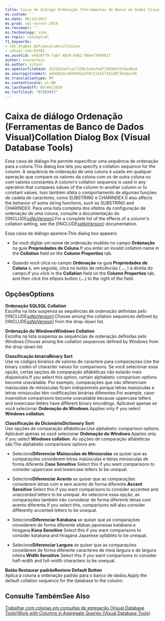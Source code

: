 ```yaml
---
title: Caixa de diálogo Ordenação (Ferramentas de Banco de Dados Visual) | Microsoft Docs
ms.custom: ''
ms.date: 06/13/2017
ms.prod: sql-server-2014
ms.reviewer: ''
ms.technology: ssms
ms.topic: conceptual
f1_keywords:
- vdt.dlgbox.definecolumncollation
- vdtsql.chm:65561
ms.assetid: e4020f79-7abf-4839-b9b2-984ef7049817
author: stevestein
ms.author: sstein
ms.openlocfilehash: d551b2ae7ca27250c144afedf13038efd78ad6ed
ms.sourcegitcommit: ad4d92dce894592a259721a1571b1d8736abacdb
ms.translationtype: MT
ms.contentlocale: pt-BR
ms.lasthandoff: 08/04/2020
ms.locfileid: "87583937"
---
```

# <a name="collation-dialog-box-visual-database-tools"></a><span data-ttu-id="53765-102">Caixa de diálogo Ordenação (Ferramentas de Banco de Dados Visual)</span><span class="sxs-lookup"><span data-stu-id="53765-102">Collation Dialog Box (Visual Database Tools)</span></span>
  <span data-ttu-id="53765-103">Essa caixa de diálogo lhe permite especificar uma sequência de ordenação para a coluna.</span><span class="sxs-lookup"><span data-stu-id="53765-103">This dialog box lets you specify a collation sequence for the column.</span></span> <span data-ttu-id="53765-104">A sequência de ordenação de uma coluna é usada em qualquer operação que compare os valores da coluna com os de outra coluna ou com valores constantes.</span><span class="sxs-lookup"><span data-stu-id="53765-104">A column's collation sequence is used in any operation that compares values of the column to another column or to constant values.</span></span> <span data-ttu-id="53765-105">Isso também afeta o comportamento de algumas funções de cadeia de caracteres, como SUBSTRING e CHARINDEX.</span><span class="sxs-lookup"><span data-stu-id="53765-105">It also affects the behavior of some string functions, such as SUBSTRING and CHARINDEX.</span></span> <span data-ttu-id="53765-106">Para uma lista completa dos efeitos da configuração de ordenação de uma coluna, consulte a documentação do [!INCLUDE[ssNoVersion](../../includes/ssnoversion-md.md)].</span><span class="sxs-lookup"><span data-stu-id="53765-106">For a complete list of the effects of a column's collation setting, see the [!INCLUDE[ssNoVersion](../../includes/ssnoversion-md.md)] documentation.</span></span>  
  
 <span data-ttu-id="53765-107">Essa caixa de diálogo aparece:</span><span class="sxs-lookup"><span data-stu-id="53765-107">This dialog box appears:</span></span>  
  
-   <span data-ttu-id="53765-108">Se você digitar um nome de ordenação inválido no campo **Ordenação** na guia **Propriedades de Coluna**.</span><span class="sxs-lookup"><span data-stu-id="53765-108">If you enter an invalid collation name in the **Collation** field on the **Column Properties** tab.</span></span>  
  
-   <span data-ttu-id="53765-109">Quando você clica no campo **Ordenação** na guia **Propriedades de Coluna** e, em seguida, clica no botão de reticências ( **…** ) à direita do campo.</span><span class="sxs-lookup"><span data-stu-id="53765-109">If you click in the **Collation** field on the **Column Properties** tab, and then click the ellipsis button (**...**) to the right of the field.</span></span>  
  
## <a name="options"></a><span data-ttu-id="53765-110">Opções</span><span class="sxs-lookup"><span data-stu-id="53765-110">Options</span></span>  
 <span data-ttu-id="53765-111">**Ordenação SQL**</span><span class="sxs-lookup"><span data-stu-id="53765-111">**SQL Collation**</span></span>  
 <span data-ttu-id="53765-112">Escolha na lista suspensa as sequências de ordenação definidas pelo [!INCLUDE[ssNoVersion](../../includes/ssnoversion-md.md)].</span><span class="sxs-lookup"><span data-stu-id="53765-112">Choose among the collation sequences defined by [!INCLUDE[ssNoVersion](../../includes/ssnoversion-md.md)] from the drop-down list.</span></span>  
  
 <span data-ttu-id="53765-113">**Ordenação do Windows**</span><span class="sxs-lookup"><span data-stu-id="53765-113">**Windows Collation**</span></span>  
 <span data-ttu-id="53765-114">Escolha na lista suspensa as sequências de ordenação definidas pelo Windows.</span><span class="sxs-lookup"><span data-stu-id="53765-114">Choose among the collation sequences defined by Windows from the drop-down list.</span></span>  
  
 <span data-ttu-id="53765-115">**Classificação binária**</span><span class="sxs-lookup"><span data-stu-id="53765-115">**Binary Sort**</span></span>  
 <span data-ttu-id="53765-116">Use os códigos binários de valores de caractere para comparações.</span><span class="sxs-lookup"><span data-stu-id="53765-116">Use the binary codes of character values for comparisons.</span></span> <span data-ttu-id="53765-117">Se você selecionar essa opção, certas opções de comparação alfabéticas não estarão mais disponíveis.</span><span class="sxs-lookup"><span data-stu-id="53765-117">If you select this option, certain alphabetic comparison options become unavailable.</span></span> <span data-ttu-id="53765-118">Por exemplo, comparações que não diferenciam maiúsculas de minúsculas ficam indisponíveis porque letras maiúsculas e letras minúsculas têm codificações binárias diferentes.</span><span class="sxs-lookup"><span data-stu-id="53765-118">For example, case-insensitive comparisons become unavailable because uppercase letters and lowercase letters have different binary encodings.</span></span> <span data-ttu-id="53765-119">Aplicável apenas se você selecionar **Ordenação do Windows**.</span><span class="sxs-lookup"><span data-stu-id="53765-119">Applies only if you select **Windows collation**.</span></span>  
  
 <span data-ttu-id="53765-120">**Classificação do Dicionário**</span><span class="sxs-lookup"><span data-stu-id="53765-120">**Dictionary Sort**</span></span>  
 <span data-ttu-id="53765-121">Use opções de comparação alfabéticas.</span><span class="sxs-lookup"><span data-stu-id="53765-121">Use alphabetic comparison options.</span></span> <span data-ttu-id="53765-122">Aplicável apenas se você selecionar **Ordenação do Windows**.</span><span class="sxs-lookup"><span data-stu-id="53765-122">Applies only if you select **Windows collation**.</span></span> <span data-ttu-id="53765-123">As opções de comparação alfabéticas são:</span><span class="sxs-lookup"><span data-stu-id="53765-123">The alphabetic comparisons options are:</span></span>  
  
-   <span data-ttu-id="53765-124">Selecione**Diferenciar Maiúsculas de Minúsculas** se quiser que as comparações considerem letras maiúsculas e letras minúsculas de forma diferente.</span><span class="sxs-lookup"><span data-stu-id="53765-124">**Case Sensitive** Select this if you want comparisons to consider uppercase and lowercase letters to be unequal.</span></span>  
  
-   <span data-ttu-id="53765-125">Selecione**Diferenciar Acento** se quiser que as comparações considerem letras com e sem acento de forma diferente.</span><span class="sxs-lookup"><span data-stu-id="53765-125">**Accent Sensitive** Select this if you want comparisons to consider accented and unaccented letters to be unequal.</span></span> <span data-ttu-id="53765-126">Ao selecione essa opção, as comparações também irão considerar de forma diferente letras com acento diferente.</span><span class="sxs-lookup"><span data-stu-id="53765-126">If you select this, comparisons will also consider differently accented letters to be unequal.</span></span>  
  
-   <span data-ttu-id="53765-127">Selecione**Diferenciar Katakana** se quiser que as comparações considerem de forma diferente sílabas japonesas katakana e hiragana.</span><span class="sxs-lookup"><span data-stu-id="53765-127">**Kana Sensitive** Select this if you want comparisons to consider katakana and hiragana Japanese syllables to be unequal.</span></span>  
  
-   <span data-ttu-id="53765-128">Selecione**Diferenciar Largura** se quiser que as comparações considerem de forma diferente caracteres de meia largura e de largura inteira.</span><span class="sxs-lookup"><span data-stu-id="53765-128">**Width Sensitive** Select this if you want comparisons to consider half-width and full-width characters to be unequal.</span></span>  
  
 <span data-ttu-id="53765-129">**Botão Restaurar padrão**</span><span class="sxs-lookup"><span data-stu-id="53765-129">**Restore Default Button**</span></span>  
 <span data-ttu-id="53765-130">Aplica à coluna a ordenação padrão para o banco de dados.</span><span class="sxs-lookup"><span data-stu-id="53765-130">Apply the default collation sequence for the database to the column.</span></span>  
  
## <a name="see-also"></a><span data-ttu-id="53765-131">Consulte Também</span><span class="sxs-lookup"><span data-stu-id="53765-131">See Also</span></span>  
 [<span data-ttu-id="53765-132">Trabalhar com colunas em consultas de agregação &#40;Visual Database Tools&#41;</span><span class="sxs-lookup"><span data-stu-id="53765-132">Work with Columns in Aggregate Queries &#40;Visual Database Tools&#41;</span></span>](visual-database-tools.md)  
  
  
